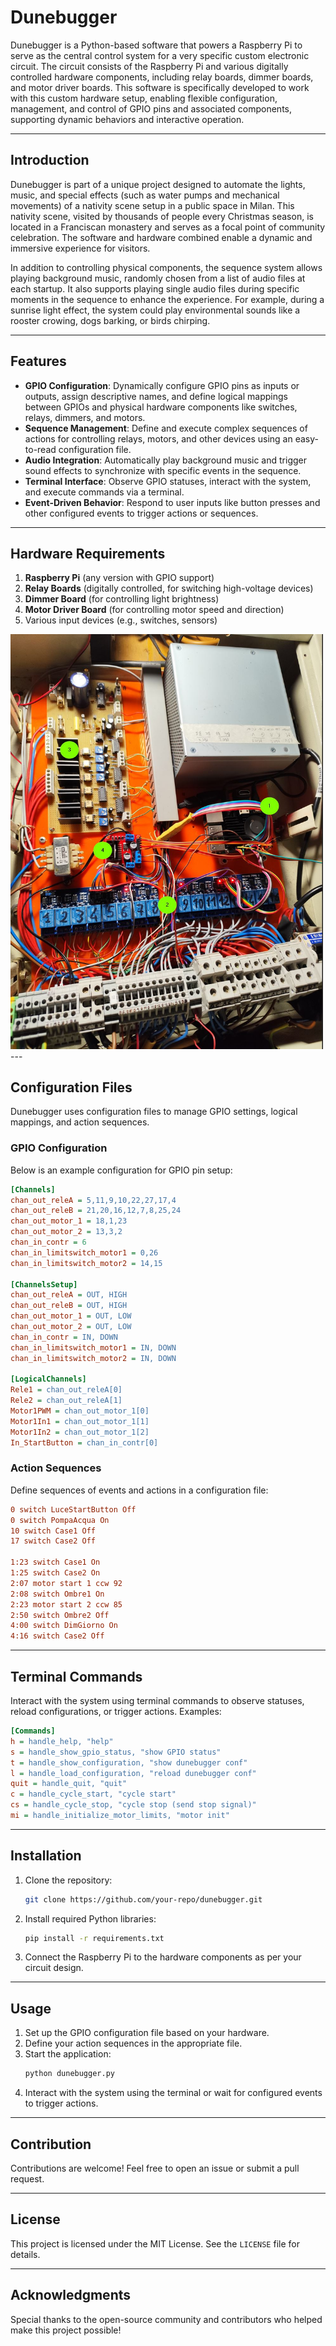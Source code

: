 
# Dunebugger

Dunebugger is a Python-based software that powers a Raspberry Pi to serve as the central control system for a very specific custom electronic circuit. The circuit consists of the Raspberry Pi and various digitally controlled hardware components, including relay boards, dimmer boards, and motor driver boards. This software is specifically developed to work with this custom hardware setup, enabling flexible configuration, management, and control of GPIO pins and associated components, supporting dynamic behaviors and interactive operation.

---

## Introduction
Dunebugger is part of a unique project designed to automate the lights, music, and special effects (such as water pumps and mechanical movements) of a nativity scene setup in a public space in Milan. This nativity scene, visited by thousands of people every Christmas season, is located in a Franciscan monastery and serves as a focal point of community celebration. The software and hardware combined enable a dynamic and immersive experience for visitors.

In addition to controlling physical components, the sequence system allows playing background music, randomly chosen from a list of audio files at each startup. It also supports playing single audio files during specific moments in the sequence to enhance the experience. For example, during a sunrise light effect, the system could play environmental sounds like a rooster crowing, dogs barking, or birds chirping.

---

## Features
- **GPIO Configuration**: Dynamically configure GPIO pins as inputs or outputs, assign descriptive names, and define logical mappings between GPIOs and physical hardware components like switches, relays, dimmers, and motors.
- **Sequence Management**: Define and execute complex sequences of actions for controlling relays, motors, and other devices using an easy-to-read configuration file.
- **Audio Integration**: Automatically play background music and trigger sound effects to synchronize with specific events in the sequence.
- **Terminal Interface**: Observe GPIO statuses, interact with the system, and execute commands via a terminal.
- **Event-Driven Behavior**: Respond to user inputs like button presses and other configured events to trigger actions or sequences.

---

## Hardware Requirements
1. **Raspberry Pi** (any version with GPIO support)
2. **Relay Boards** (digitally controlled, for switching high-voltage devices)
3. **Dimmer Board** (for controlling light brightness)
4. **Motor Driver Board** (for controlling motor speed and direction)
5. Various input devices (e.g., switches, sensors)

<img src="docs/images/centr_vqz_2024.jpg" alt="Alt text" width="500" />
---

## Configuration Files
Dunebugger uses configuration files to manage GPIO settings, logical mappings, and action sequences.

### GPIO Configuration
Below is an example configuration for GPIO pin setup:

```ini
[Channels]
chan_out_releA = 5,11,9,10,22,27,17,4
chan_out_releB = 21,20,16,12,7,8,25,24
chan_out_motor_1 = 18,1,23
chan_out_motor_2 = 13,3,2
chan_in_contr = 6
chan_in_limitswitch_motor1 = 0,26
chan_in_limitswitch_motor2 = 14,15

[ChannelsSetup]
chan_out_releA = OUT, HIGH
chan_out_releB = OUT, HIGH
chan_out_motor_1 = OUT, LOW
chan_out_motor_2 = OUT, LOW
chan_in_contr = IN, DOWN
chan_in_limitswitch_motor1 = IN, DOWN
chan_in_limitswitch_motor2 = IN, DOWN

[LogicalChannels]
Rele1 = chan_out_releA[0]
Rele2 = chan_out_releA[1]
Motor1PWM = chan_out_motor_1[0]
Motor1In1 = chan_out_motor_1[1]
Motor1In2 = chan_out_motor_1[2]
In_StartButton = chan_in_contr[0]
```

### Action Sequences
Define sequences of events and actions in a configuration file:

```ini
0 switch LuceStartButton Off
0 switch PompaAcqua On
10 switch Case1 Off
17 switch Case2 Off

1:23 switch Case1 On
1:25 switch Case2 On
2:07 motor start 1 ccw 92
2:08 switch Ombre1 On
2:23 motor start 2 ccw 85
2:50 switch Ombre2 Off
4:00 switch DimGiorno On
4:16 switch Case2 Off
```

---

## Terminal Commands
Interact with the system using terminal commands to observe statuses, reload configurations, or trigger actions. Examples:

```ini
[Commands]
h = handle_help, "help"
s = handle_show_gpio_status, "show GPIO status"
t = handle_show_configuration, "show dunebugger conf"
l = handle_load_configuration, "reload dunebugger conf"
quit = handle_quit, "quit"
c = handle_cycle_start, "cycle start"
cs = handle_cycle_stop, "cycle stop (send stop signal)"
mi = handle_initialize_motor_limits, "motor init"
```

---

## Installation
1. Clone the repository:
   ```bash
   git clone https://github.com/your-repo/dunebugger.git
   ```
2. Install required Python libraries:
   ```bash
   pip install -r requirements.txt
   ```
3. Connect the Raspberry Pi to the hardware components as per your circuit design.

---

## Usage
1. Set up the GPIO configuration file based on your hardware.
2. Define your action sequences in the appropriate file.
3. Start the application:
   ```bash
   python dunebugger.py
   ```
4. Interact with the system using the terminal or wait for configured events to trigger actions.

---

## Contribution
Contributions are welcome! Feel free to open an issue or submit a pull request.

---

## License
This project is licensed under the MIT License. See the `LICENSE` file for details.

---

## Acknowledgments
Special thanks to the open-source community and contributors who helped make this project possible!
